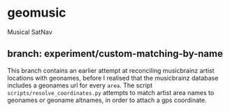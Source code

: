 # geomusic
Musical SatNav

## branch: experiment/custom-matching-by-name
This branch contains an earlier attempt at reconciling musicbrainz artist locations with geonames, before I realised that the musicbrainz database includes a geonames url for every `area`. The script `scripts/resolve_coordinates.py` attempts to match artist area names to geonames or geoname altnames, in order to attach a gps coordinate.
